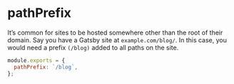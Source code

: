 # pathPrefix

It’s common for sites to be hosted somewhere other than the root of their domain. Say you have a Gatsby site at `example.com/blog/`. In this case, you would need a prefix `(/blog)` added to all paths on the site.

```js
module.exports = {
  pathPrefix: `/blog`,
};
```
